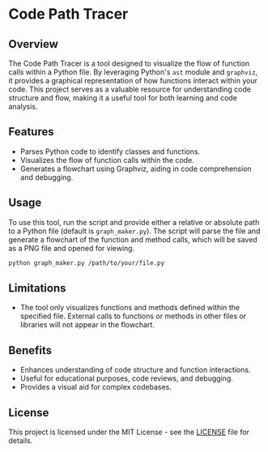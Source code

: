 # Code Path Tracer

## Overview

The Code Path Tracer is a tool designed to visualize the flow of function calls within a Python file. By leveraging Python's `ast` module and `graphviz`, it provides a graphical representation of how functions interact within your code. This project serves as a valuable resource for understanding code structure and flow, making it a useful tool for both learning and code analysis.

## Features

- Parses Python code to identify classes and functions.
- Visualizes the flow of function calls within the code.
- Generates a flowchart using Graphviz, aiding in code comprehension and debugging.

## Usage

To use this tool, run the script and provide either a relative or absolute path to a Python file (default is `graph_maker.py`). The script will parse the file and generate a flowchart of the function and method calls, which will be saved as a PNG file and opened for viewing.

```bash
python graph_maker.py /path/to/your/file.py
```

## Limitations

- The tool only visualizes functions and methods defined within the specified file. External calls to functions or methods in other files or libraries will not appear in the flowchart.

## Benefits

- Enhances understanding of code structure and function interactions.
- Useful for educational purposes, code reviews, and debugging.
- Provides a visual aid for complex codebases.

## License

This project is licensed under the MIT License - see the [LICENSE](LICENSE) file for details.
